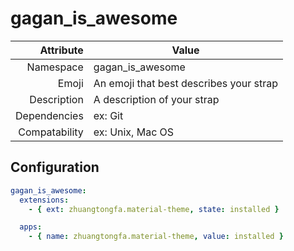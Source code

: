 # gagan_is_awesome

| Attribute     | Value                                     |
|--------------:|-------------------------------------------|
| Namespace     | gagan_is_awesome                          |
| Emoji         | An emoji that best describes your strap   |
| Description   | A description of your strap               |
| Dependencies  | ex: Git                                   |
| Compatability | ex: Unix, Mac OS                          |

## Configuration

```yml
gagan_is_awesome:
  extensions:
    - { ext: zhuangtongfa.material-theme, state: installed }

  apps:
    - { name: zhuangtongfa.material-theme, value: installed }
```
